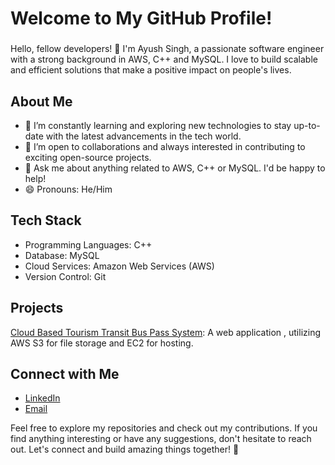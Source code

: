 # Welcome to My GitHub Profile!

###
Hello, fellow developers! 👋 I'm Ayush Singh, a passionate software engineer with a strong background in AWS, C++ and MySQL. I love to build scalable and efficient solutions that make a positive impact on people's lives. 
###

## About Me
- 🌱 I’m constantly learning and exploring new technologies to stay up-to-date with the latest advancements in the tech world.
- 🤝 I’m open to collaborations and always interested in contributing to exciting open-source projects.
- 💬 Ask me about anything related to AWS, C++ or MySQL. I'd be happy to help!
- 😄 Pronouns: He/Him
###

## Tech Stack
- Programming Languages: C++
- Database: MySQL
- Cloud Services: Amazon Web Services (AWS)
- Version Control: Git
###

## Projects

 [Cloud Based Tourism Transit Bus Pass System](https://github.com/ayush2883/Cloud-Based-Tourism-Transit-Pass-System.git): A web application , utilizing AWS S3 for file storage and EC2 for hosting.

## Connect with Me

- [LinkedIn](https://www.linkedin.com/in/ayush-singh-9b6a78206/)
- [Email](mailto:ayush561singh@gmail.com)

Feel free to explore my repositories and check out my contributions. If you find anything interesting or have any suggestions, don't hesitate to reach out. Let's connect and build amazing things together! 🚀
###
